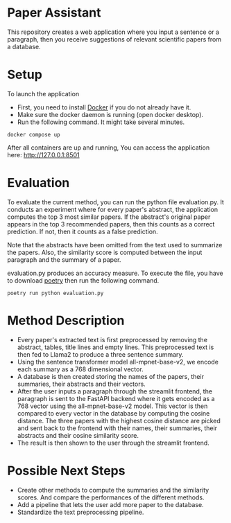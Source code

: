 # Paper Assistant
This repository creates a web application where you input a sentence or a paragraph, then you receive suggestions of relevant scientific papers from a database.

# Setup
To launch the application
- First, you need to install [Docker](https://www.docker.com/products/docker-desktop/) if you do not already have it.
- Make sure the docker daemon is running (open docker desktop).
- Run the following command. It might take several minutes.
```
docker compose up
```

After all containers are up and running, You can access the application here: 
http://127.0.0.1:8501

# Evaluation
To evaluate the current method, you can run the python file evaluation.py. It conducts an experiment where for every paper's abstract, the application computes the top 3 most similar papers. If the abstract's original paper appears in the top 3 recommended papers, then this counts as a correct prediction. If not, then it counts as a false prediction.


Note that the abstracts have been omitted from the text used to summarize the papers. Also, the similarity score is computed between the input paragraph and the summary of a paper. 

evaluation.py produces an accuracy measure. To execute the file, you have to download [poetry](https://python-poetry.org/docs/#installation) then run the following command.
```
poetry run python evaluation.py
```

# Method Description

- Every paper's extracted text is first preprocessed by removing the abstract, tables, title lines and empty lines. This preprocessed text is then fed to Llama2 to produce a three sentence summary. 
- Using the sentence transformer model all-mpnet-base-v2, we encode each summary as a 768 dimensional vector.
- A database is then created storing the names of the papers, their summaries, their abstracts and their vectors.
- After the user inputs a paragraph through the streamlit frontend, the paragraph is sent to the FastAPI backend where it gets encoded as a 768 vector using the all-mpnet-base-v2 model. This vector is then compared to every vector in the database by computing the cosine distance. The three papers with the highest cosine distance are picked and sent back to the frontend with their names, their summaries, their abstracts and their cosine similarity score.
- The result is then shown to the user through the streamlit frontend.

# Possible Next Steps

- Create other methods to compute the summaries and the similarity scores. And compare the performances of the different methods.
- Add a pipeline that lets the user add more paper to the database.
- Standardize the text preprocessing pipeline.